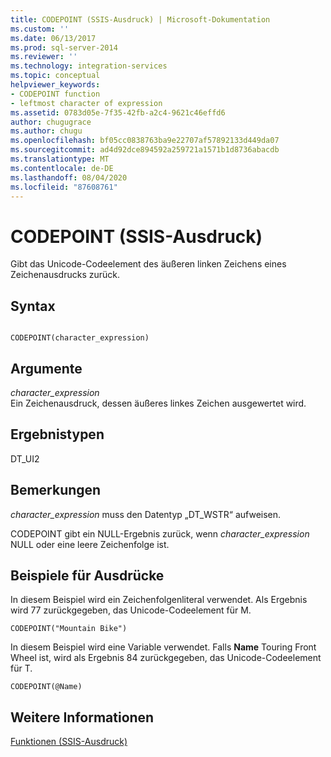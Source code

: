 ```yaml
---
title: CODEPOINT (SSIS-Ausdruck) | Microsoft-Dokumentation
ms.custom: ''
ms.date: 06/13/2017
ms.prod: sql-server-2014
ms.reviewer: ''
ms.technology: integration-services
ms.topic: conceptual
helpviewer_keywords:
- CODEPOINT function
- leftmost character of expression
ms.assetid: 0783d05e-7f35-42fb-a2c4-9621c46effd6
author: chugugrace
ms.author: chugu
ms.openlocfilehash: bf05cc0838763ba9e22707af57892133d449da07
ms.sourcegitcommit: ad4d92dce894592a259721a1571b1d8736abacdb
ms.translationtype: MT
ms.contentlocale: de-DE
ms.lasthandoff: 08/04/2020
ms.locfileid: "87608761"
---
```

# <a name="codepoint-ssis-expression"></a>CODEPOINT (SSIS-Ausdruck)
  Gibt das Unicode-Codeelement des äußeren linken Zeichens eines Zeichenausdrucks zurück.  
  
## <a name="syntax"></a>Syntax  
  
```  
  
CODEPOINT(character_expression)  
```  
  
## <a name="arguments"></a>Argumente  
 *character_expression*  
 Ein Zeichenausdruck, dessen äußeres linkes Zeichen ausgewertet wird.  
  
## <a name="result-types"></a>Ergebnistypen  
 DT_UI2  
  
## <a name="remarks"></a>Bemerkungen  
 *character_expression* muss den Datentyp „DT_WSTR“ aufweisen.  
  
 CODEPOINT gibt ein NULL-Ergebnis zurück, wenn *character_expression* NULL oder eine leere Zeichenfolge ist.  
  
## <a name="expression-examples"></a>Beispiele für Ausdrücke  
 In diesem Beispiel wird ein Zeichenfolgenliteral verwendet. Als Ergebnis wird 77 zurückgegeben, das Unicode-Codeelement für M.  
  
```  
CODEPOINT("Mountain Bike")  
```  
  
 In diesem Beispiel wird eine Variable verwendet. Falls **Name** Touring Front Wheel ist, wird als Ergebnis 84 zurückgegeben, das Unicode-Codeelement für T.  
  
```  
CODEPOINT(@Name)  
```  
  
## <a name="see-also"></a>Weitere Informationen  
 [Funktionen &#40;SSIS-Ausdruck&#41;](functions-ssis-expression.md)  
  
  
